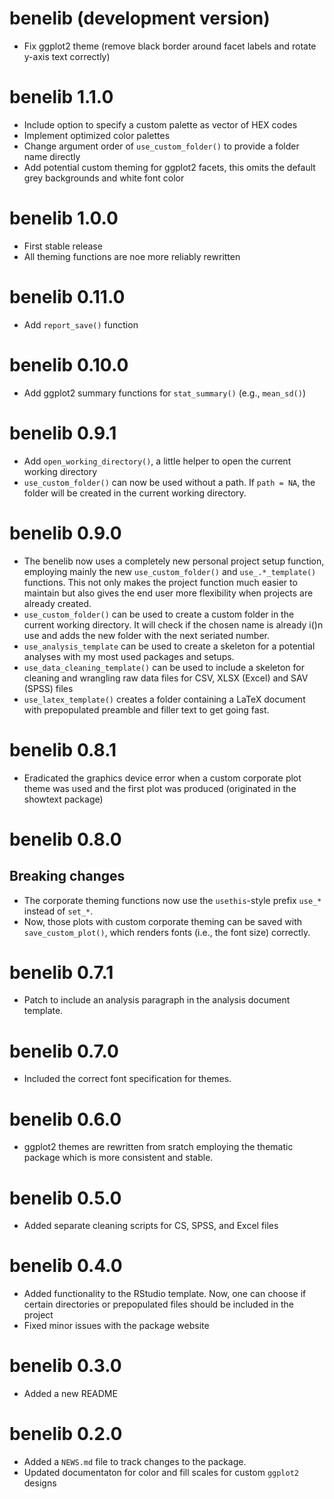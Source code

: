 # benelib (development version)
* Fix ggplot2 theme (remove black border around facet labels and rotate y-axis text correctly)

# benelib 1.1.0
* Include option to specify a custom palette as vector of HEX codes
* Implement optimized color palettes
* Change argument order of `use_custom_folder()` to provide a folder name directly
* Add potential custom theming for ggplot2 facets, this omits the default grey backgrounds and white font color

# benelib 1.0.0
* First stable release
* All theming functions are noe more reliably rewritten

# benelib 0.11.0
* Add `report_save()` function

# benelib 0.10.0
* Add ggplot2 summary functions for `stat_summary()` (e.g., `mean_sd()`)

# benelib 0.9.1

* Add `open_working_directory()`, a little helper to open the current working directory
* `use_custom_folder()` can now be used without a path. If `path = NA`, the folder will be created in the current working directory.

# benelib 0.9.0

* The benelib now uses a completely new personal project setup function, employing mainly the new `use_custom_folder()` and `use_.*_template()` functions. This not only makes the project function much easier to maintain but also gives the end user more flexibility when projects are already created.
* `use_custom_folder()` can be used to create a custom folder in the current working directory. It will check if the chosen name is already i()n use and adds the new folder with the next seriated number.
* `use_analysis_template` can be used to create a skeleton for a potential analyses with my most used packages and setups.
* `use_data_cleaning_template()` can be used to include a skeleton for cleaning and wrangling raw data files for CSV, XLSX (Excel) and SAV (SPSS) files
* `use_latex_template()` creates a folder containing a LaTeX document with prepopulated preamble and filler text to get going fast.

# benelib 0.8.1

* Eradicated the graphics device error when a custom corporate plot theme was used and the first plot was produced (originated in the showtext package)

# benelib 0.8.0
## Breaking changes

* The corporate theming functions now use the `usethis`-style prefix `use_*` instead of `set_*`.
* Now, those plots with custom corporate theming can be saved with `save_custom_plot()`, which renders fonts (i.e., the font size) correctly.

# benelib 0.7.1

* Patch to include an analysis paragraph in the analysis document template.

# benelib 0.7.0

* Included the correct font specification for themes.

# benelib 0.6.0

* ggplot2 themes are rewritten from sratch employing the thematic package which is more consistent and stable.

# benelib 0.5.0

* Added separate cleaning scripts for CS, SPSS, and Excel files

# benelib 0.4.0

* Added functionality to the RStudio template. Now, one can choose if certain directories or prepopulated files should be included in the project
* Fixed minor issues with the package website

# benelib 0.3.0

* Added a new README

# benelib 0.2.0

* Added a `NEWS.md` file to track changes to the package.
* Updated documentaton for color and fill scales for custom `ggplot2` designs
